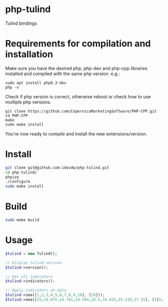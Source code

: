# php-tulind
Tulind bindings

# Requirements for compilation and installation
Make sure you have the desired php, php-dev and php-cpp libraries installed and compiled with the same php version.
e.g.:
```sudo apt install php8.3
sudo apt install php8.3-dev
php -v
```
Check if php version is correct, otherwise reboot or check how to use multiple php versions.
```cd ~
git clone https://github.com/CopernicaMarketingSoftware/PHP-CPP.git
cd PHP-CPP
make
sudo make install
```
You're now ready to compile and install the new extensions/version.

# Install
```bash
git clone git@github.com:idovdw/php-tulind.git
cd php-tulind/
phpize
./configure
sudo make install
```

# Build
```bash
sudo make build
```

# Usage
```php
$tulind = new Tulind();

// Display tulind version
$tulind->version();

// Get all indicators
$tulind->indicators();

// Apply indicators on data
$tulind->sma([1,2,3,4,5,6,7,8,9,10], [10]));
$tulind->ema([25,24.875,24.781,24.594,24.5,24.625,25.219,27.25], [5]);
```
